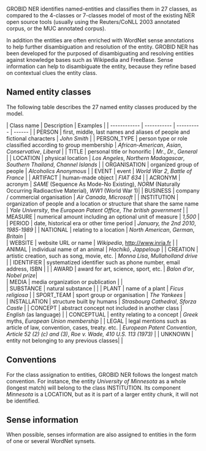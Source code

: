 GROBID NER identifies named-entities and classifies them in 27 classes, as compared to the 4-classes or 7-classes model of most of the existing NER open source tools (usually using the Reuters/CoNLL 2003 annotated corpus, or the MUC annotated corpus). 

In addition the entities are often enriched with WordNet sense annotations to help further disambiguation and resolution of the entity. GROBID NER has been developed for the purposed of disambiguating and resolving entities against knowledge bases such as Wikipedia and FreeBase. Sense information can help to disambiguate the entity, because they refine based on contextual clues the entity class.

## Named entity classes

The following table describes the 27 named entity classes produced by the model. 

| Class name |  Description | Examples | 
| ------------ | ----------- | ---------- | ------ |
| PERSON | first, middle, last names and aliases of people and fictional characters | _John Smith_ | 
| PERSON_TYPE | person type or role classified according to group membership | _African-American_, _Asian_, _Conservative_, _Liberal_ |
| TITLE | personal title or honorific | _Mr._, _Dr._, _General_ |
| LOCATION | physical location | _Los Angeles_, _Northern Madagascar_, _Southern Thailand_, _Channel Islands_ |
| ORGANISATION | organized group of people | _Alcoholics Anonymous_ | 
| EVENT | event | _World War 2_, _Battle of France_ |
| ARTIFACT | human-made object | _FIAT 634_ |
| ACRONYM | acronym | _SAME_ (Sequence As Mode-No Existing), _NORM_ (Naturally Occurring Radioactive Material), _WW1_ (World War 1)|
| BUSINESS | company / commercial organisation | _Air Canada_, _Microsoft_ |
| INSTITUTION | organization of people and a location or structure that share the same name | _Yale University_, the _European Patent Office_, _The british government_ |
| MEASURE | numerical amount including an optional unit of measure | _1,500_ |
| PERIOD | date, historical era or other time period | _January, the 2nd 2010_, _1985-1989_ |
| NATIONAL | relating to a location | _North American_, _German_, _Britain_ |		
| WEBSITE | website URL or name | _Wikipedia_, http://www.inria.fr |
| ANIMAL | individual name of an animal | _Hachikō_, _Jappeloup_ |
| CREATION | artistic creation, such as song, movie, etc. | _Monna Lisa_, _Mullaholland drive_ |
| IDENTIFIER | systematized identifier such as phone number, email address, ISBN |  |
| AWARD | award for art, science, sport, etc. | _Balon d'or_, _Nobel prize_|		
| MEDIA | media organization or publication |  |	
| SUBSTANCE | natural substance | |
| PLANT | name of a plant | _Ficus religiosa_ |
| SPORT_TEAM | sport group or organisation | _The Yankees_ |	
| INSTALLATION | structure built by humans | _Strasbourg Cathedral_, _Sforza Castle_ |
| CONCEPT | abstract concept not included in another class | _English_ (as language) |
| CONCEPTUAL | entity relating to a concept | _Greek_ myths, _European Union membership_ |
| LEGAL | legal mentions such as article of law, convention, cases, treaty. etc. | _European Patent Convention_,  _Article 52 (2) (c) and (3)_, _Roe v. Wade, 410 U.S. 113 (1973)_  |
| UNKNOWN | entity not belonging to any previous classes|  |
					
## Conventions

For the class assignation to entities, GROBID NER follows the longest match convention. For instance, the entity _University of Minnesota_ as a whole (longest match) will belong to the class INSTITUTION. Its component _Minnesota_ is a LOCATION, but as it is part of a larger entity chunk, it will not be identified. 


## Sense information

When possible, senses information are also assigned to entities in the form of one or several WordNet synsets. 


